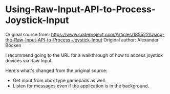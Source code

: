 # Using-Raw-Input-API-to-Process-Joystick-Input
Original source from: https://www.codeproject.com/Articles/185522/Using-the-Raw-Input-API-to-Process-Joystick-Input
Original author: Alexander Böcken

I recommend going to the URL for a walkthrough of how to access joystick devices via Raw Input.

Here's what's changed from the original source:
* Get input from xbox type gamepads as well.
* Listen for messages even if the application is in the background.
